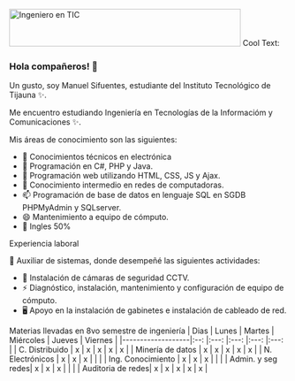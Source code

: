 <img src="https://images.cooltext.com/5508531.png" width="419" height="68" alt="Ingeniero en TIC" /> <img src="https://cooltext.com/images/ct_pixel.gif" width="80" height="15" alt="Cool Text: Logo and Graphics Generator" border="0" />

### Hola compañeros! 👋


Un gusto, soy Manuel Sifuentes, estudiante del Instituto Tecnológico de Tijauna ✨.

Me encuentro estudiando Ingeniería en Tecnologías de la Informacióm y Comunicaciones ✨.


Mis áreas de conocimiento son las siguientes:

- 🔭 Conocimientos técnicos en electrónica
- 🌱 Programación en C#, PHP y Java.
- 👯 Programación web utilizando HTML, CSS, JS y Ajax.
- 🤔 Conocimiento intermedio en redes de computadoras.
- 📫 Programación de base de datos en lenguaje SQL en SGDB PHPMyAdmin y SQLserver.
- 😄 Mantenimiento a equipo de cómputo.
- 💬 Ingles 50%

Experiencia laboral

🔭 Auxiliar de sistemas, donde desempeñé las siguientes actividades:
- 📲 Instalación de cámaras de seguridad CCTV.
- ⚡ Diagnóstico, instalación, mantenimiento y configuración de equipo de cómputo. 
- 🖥 Apoyo en la instalación de gabinetes e instalación de cableado de red.

  
Materias llevadas en 8vo semestre de ingeniería
|        Dias     	|  Lunes 	|  Martes  	| Miércoles 	| Jueves 	| Viernes 	|
|-------------------|:--:	|:---:	|:---:	|:---:	|:---:	|
| C. Distribuido    |    x   	|     x   	|      x    	|    x   	|    x    	|
| Minería de datos  |    x   	|     x   	|      x    	|    x   	|    x    	|
| N. Electrónicos   |    x   	|     x   	|      x    	|         |           |
| Ing. Conocimiento |    x   	|     x   	|      x    	|       	|         	|
| Admin. y seg redes|    x   	|     x   	|      x    	|        	|         	|
| Auditoria de redes|    x   	|     x   	|      x    	|    x  	|     x    	|


